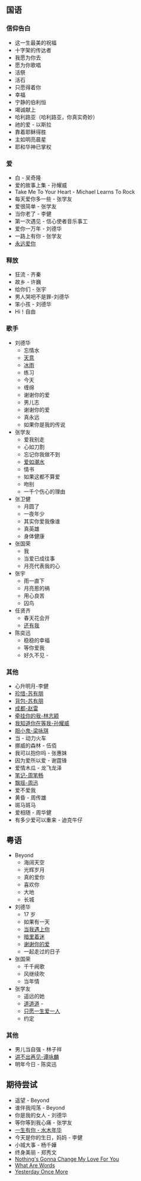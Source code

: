 ## 国语

### 信仰告白

-   这一生最美的祝福
-   十字架的传达者
-   我愿为你去
-   愿为你歌唱
-   活祭
-   活石
-   只愿得着你
-   幸福
-   宁静的伯利恒
-   竭诚献上
-   哈利路亚（哈利路亚，你真实奇妙）
-   祂的爱 - 以斯拉
-   靠着耶稣得胜
-   主如明亮晨星
-   耶和华神已掌权

### 爱

-   白 - 吴奇隆
-   爱的故事上集 - 孙耀威
-   Take Me To Your Heart - Michael Learns To Rock
-   每天爱你多一些 - 张学友
-   爱很简单 - 张学友
-   当你老了 - 李健
-   第一次遇见 - 信心使者音乐事工
-   爱你一万年 - 刘德华
-   一路上有你 - 张学友
-   [永远爱你](https://www.zanmeishi.com/player/zan.html)

### 释放

-   狂流 - 齐秦
-   故乡 - 许巍
-   给你们 - 张宇
-   男人哭吧不是罪-刘德华
-   笨小孩 - 刘德华
-   Hi！自由

### 歌手

-   刘德华
    -   忘情水
    -   [天意](https://music.163.com/#/artist?id=3691)
    -   [冰雨](https://music.163.com/#/artist?id=3691)
    -   练习
    -   今天
    -   缠绵
    -   谢谢你的爱
    -   男儿志
    -   谢谢你的爱
    -   真永远
    -   如果你是我的传说
-   张学友
    -   爱我别走
    -   心如刀割
    -   忘记你我做不到
    -   [爱如潮水](https://music.163.com/#/song?id=187950)
    -   情书
    -   如果这都不算爱
    -   吻别
    -   一千个伤心的理由
-   张卫健
    -   月圆了
    -   一夜年少
    -   其实你爱我像谁
    -   真英雄
    -   身体健康
-   张国荣
    -   我
    -   当爱已成往事
    -   月亮代表我的心
-   张宇
    -   雨一直下
    -   月亮惹的祸
    -   用心良苦
    -   囚鸟
-   任贤齐
    -   春天花会开
    -   [还有我](https://music.163.com/#/song?id=144083)
-   陈奕迅
    -   稳稳的幸福
    -   等你爱我
    -   好久不见 -

### 其他

-   心升明月-李健
-   [珍惜-苏有朋](https://music.163.com/#/song?id=145454)
-   [背包-苏有朋](https://music.163.com/#/song?id=145644)
-   [成都-赵雷](https://music.163.com/#/artist?id=6731)
-   [牵挂你的我-林志颖](https://music.163.com/#/playlist?id=569020058)
-   [我知道你在等我-孙耀威](https://music.163.com/#/song?id=147179)
-   [胆小鬼-梁咏琪](https://music.163.com/#/artist?id=8329)
-   当 - 动力火车
-   挪威的森林 - 伍佰
-   我可以抱你吗 - 张惠妹
-   因为爱所以爱 - 谢霆锋
-   爱情木瓜 - 龙飞龙泽
-   [笔记-周笔畅](https://music.163.com/#/artist?id=10558)
-   [飘摇-周迅](https://music.163.com/#/song?id=5272940)
-   爱不爱我
-   黄昏 - 周传雄
-   斑马斑马
-   爱相随 - 周华健
-   有多少爱可以重来 - 迪克牛仔

## 粤语

-   Beyond
    -   海阔天空
    -   光辉岁月
    -   真的爱你
    -   喜欢你
    -   大地
    -   长城
-   刘德华
    -   17 岁
    -   如果有一天
    -   [当我遇上你](http://www.kugou.com/song/3qdc37.html?frombaidu#hash=DDD043F7F3500B8E1298838DF6C6E060&album_id=0)
    -   [暗里着迷](https://music.163.com/#/song?id=29723022)
    -   [谢谢你的爱](http://www.kugou.com/song/5bwbe5.html#hash=829155218275AA66F99716174B3FDB9E&album_id=0)
    -   一起走过的日子
-   张国荣
    -   千千阙歌
    -   风继续吹
    -   当年情
-   张学友
    -   遥远的她
    -   [道道道](https://music.163.com/#/song?id=35041000) -
    -   [只愿一生爱一人](https://music.163.com/#/song?id=190803)
    -   约定

### 其他

-   男儿当自强 - 林子祥
-   [讲不出再见-谭咏麟](https://music.163.com/#/song?id=152392)
-   明年今日 - 陈奕迅

## 期待尝试

-   遥望 - Beyond
-   谁伴我闯荡 - Beyond
-   你是我的女人 - 刘德华
-   等你等到我心痛 - 张学友
-   [一生有你 - 水木年华](https://music.163.com/#/song?id=376417)
-   今天是你的生日，妈妈 - 李健
-   小城大事 - 杨千嬅
-   终身美丽 - 郑秀文
-   [Nothing's Gonna Change My Love For You](https://music.163.com/#/song?id=2080326)
-   [What Are Words](https://music.163.com/#/song?id=1210461)
-   [Yesterday Once More](https://music.163.com/#/song?id=3986241)